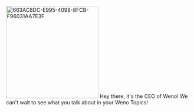 <img width="250" alt="663AC8DC-E995-4098-8FCB-F96031AA7E3F" src="https://github.com/boyuia/boyuia/assets/170777576/f1d50c41-7d54-47fa-ba28-c3c8355b4e59">
Hey there, it's the CEO of Weno! We can't wait to see what you talk about in your Weno Topics!


<!---
boyuia/boyuia is a ✨ special ✨ repository because its `README.md` (this file) appears on your GitHub profile.
You can click the Preview link to take a look at your changes.
--
